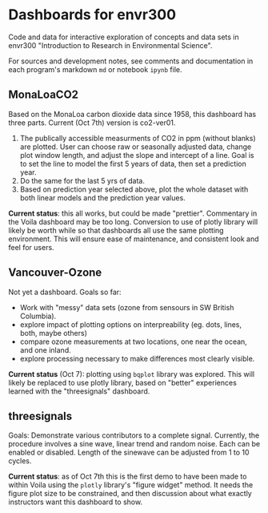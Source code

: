 # Dashboards for envr300

Code and data for interactive exploration of concepts and data sets in envr300 "Introduction to Research in Environmental Science".

For sources and development notes, see comments and documentation in each program's markdown `md` or notebook `ipynb` file.

## MonaLoaCO2

Based on the MonaLoa carbon dioxide data since 1958, this dashboard has three parts. Current (Oct 7th) version is co2-ver01.

1. The publically accessible measurments of CO2 in ppm (without blanks) are plotted. User can choose raw or seasonally adjusted data, change plot window length, and adjust the slope and intercept of a line. Goal is to set the line to model the first 5 years of data, then set a prediction year.
2. Do the same for the last 5 yrs of data. 
3. Based on prediction year selected above, plot the whole dataset with both linear models and the prediction year values.

**Current status**: this all works, but could be made "prettier". Commentary in the Voila dashboard may be too long. Conversion to use of plotly library will likely be worth while so that dashboards all use the same plotting environment. This will ensure ease of maintenance, and consistent look and feel for users.

## Vancouver-Ozone

Not yet a dashboard. Goals so far:

* Work with "messy" data sets (ozone from sensours in SW British Columbia).
* explore impact of plotting options on interpreability (eg. dots, lines, both, maybe others)
* compare ozone measurements at two locations, one near the ocean, and one inland.
* explore processing necessary to make differences most clearly visible.

**Current status** (Oct 7): plotting using `bqplot` library was explored. This will likely be replaced to use plotly library, based on "better" experiences learned with the "threesignals" dashboard.

## threesignals 

Goals: Demonstrate various contributors to a complete signal. Currently, the procedure involves a sine wave, linear trend and random noise. Each can be enabled or disabled. Length of the sinewave can be adjusted from 1 to 10 cycles.

**Current status**: as of Oct 7th this is the first demo to have been made to within Voila using the `plotly` library's "figure widget" method. It needs the figure plot size to be constrained, and then discussion about what exactly instructors want this dashboard to show.

